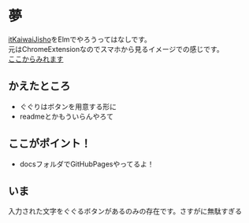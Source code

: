 # 夢
[itKaiwaiJisho](https://github.com/actionpterygii/itKaiwaiJisho)をElmでやろうってはなしです。  
元はChromeExtensionなのでスマホから見るイメージでの感じです。  
[ここからみれます](https://actionpterygii.github.io/jishoWoElmDePwa/)

## かえたところ
- ぐぐりはボタンを用意する形に
- readmeとかもういらんやろて

## ここがポイント！
- docsフォルダでGitHubPagesやってるよ！

## いま
入力された文字をぐぐるボタンがあるのみの存在です。さすがに無駄すぎる
